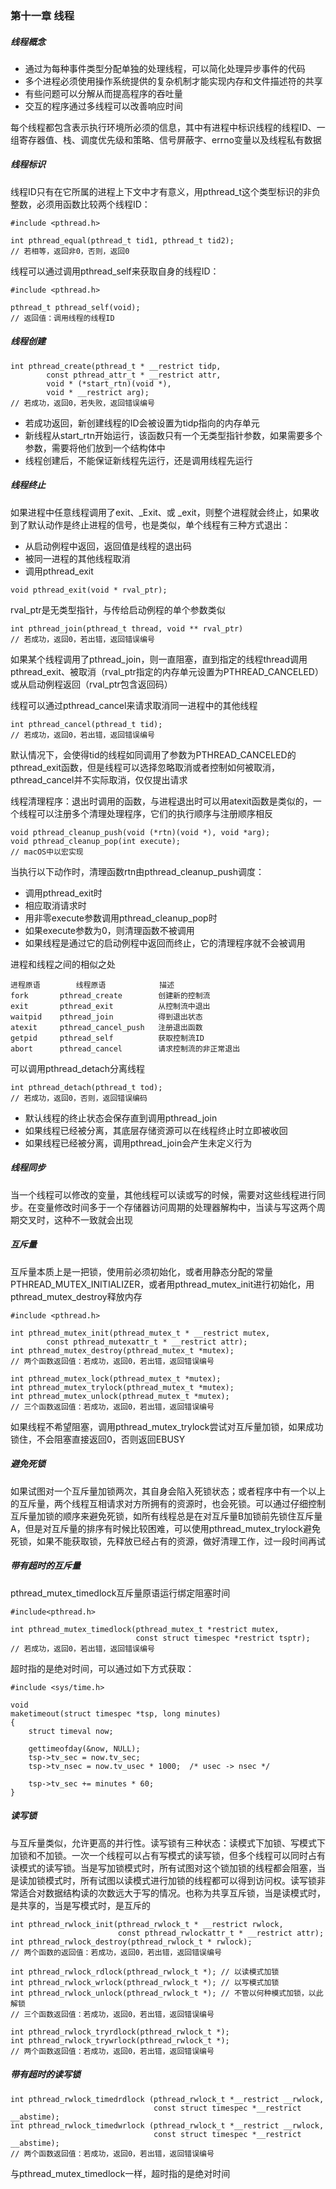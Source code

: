 ### 第十一章  线程

##### 线程概念

* 通过为每种事件类型分配单独的处理线程，可以简化处理异步事件的代码
* 多个进程必须使用操作系统提供的复杂机制才能实现内存和文件描述符的共享
* 有些问题可以分解从而提高程序的吞吐量
* 交互的程序通过多线程可以改善响应时间

每个线程都包含表示执行环境所必须的信息，其中有进程中标识线程的线程ID、一组寄存器值、栈、调度优先级和策略、信号屏蔽字、errno变量以及线程私有数据

##### 线程标识

线程ID只有在它所属的进程上下文中才有意义，用pthread_t这个类型标识的非负整数，必须用函数比较两个线程ID：

```
#include <pthread.h>

int pthread_equal(pthread_t tid1, pthread_t tid2);
// 若相等，返回非0，否则，返回0
```

线程可以通过调用pthread_self来获取自身的线程ID：

```
#include <pthread.h>

pthread_t pthread_self(void);
// 返回值：调用线程的线程ID
```

##### 线程创建

```
int pthread_create(pthread_t * __restrict tidp,
		const pthread_attr_t * __restrict attr,
		void * (*start_rtn)(void *),
		void * __restrict arg);
// 若成功，返回0，若失败，返回错误编号		
```

* 若成功返回，新创建线程的ID会被设置为tidp指向的内存单元
* 新线程从start_rtn开始运行，该函数只有一个无类型指针参数，如果需要多个参数，需要将他们放到一个结构体中
* 线程创建后，不能保证新线程先运行，还是调用线程先运行

##### 线程终止

如果进程中任意线程调用了exit、_Exit、或 _exit，则整个进程就会终止，如果收到了默认动作是终止进程的信号，也是类似，单个线程有三种方式退出：

* 从启动例程中返回，返回值是线程的退出码
* 被同一进程的其他线程取消
* 调用pthread_exit

```
void pthread_exit(void * rval_ptr);
```

rval_ptr是无类型指针，与传给启动例程的单个参数类似

```
int pthread_join(pthread_t thread, void ** rval_ptr)
// 若成功，返回0，若出错，返回错误编号
```

如果某个线程调用了pthread_join，则一直阻塞，直到指定的线程thread调用pthread_exit、被取消（rval_ptr指定的内存单元设置为PTHREAD_CANCELED）或从启动例程返回（rval_ptr包含返回码）

线程可以通过pthread_cancel来请求取消同一进程中的其他线程

```
int pthread_cancel(pthread_t tid);
// 若成功，返回0，若出错，返回错误编号
```

默认情况下，会使得tid的线程如同调用了参数为PTHREAD_CANCELED的pthread_exit函数，但是线程可以选择忽略取消或者控制如何被取消，pthread_cancel并不实际取消，仅仅提出请求

线程清理程序：退出时调用的函数，与进程退出时可以用atexit函数是类似的，一个线程可以注册多个清理处理程序，它们的执行顺序与注册顺序相反

```
void pthread_cleanup_push(void (*rtn)(void *), void *arg);
void pthread_cleanup_pop(int execute);
// macOS中以宏实现
```

当执行以下动作时，清理函数rtn由pthread_cleanup_push调度：

* 调用pthread_exit时
* 相应取消请求时
* 用非零execute参数调用pthread_cleanup_pop时
* 如果execute参数为0，则清理函数不被调用
* 如果线程是通过它的启动例程中返回而终止，它的清理程序就不会被调用

进程和线程之间的相似之处

```
进程原语        线程原语            描述
fork       pthread_create        创建新的控制流
exit       pthread_exit          从控制流中退出
waitpid    pthread_join          得到退出状态
atexit     pthread_cancel_push   注册退出函数
getpid     pthread_self          获取控制流ID
abort      pthread_cancel        请求控制流的非正常退出
```

可以调用pthread_detach分离线程

```
int pthread_detach(pthread_t tod);
// 若成功，返回0，否则，返回错误编码
```

* 默认线程的终止状态会保存直到调用pthread_join
* 如果线程已经被分离，其底层存储资源可以在线程终止时立即被收回
* 如果线程已经被分离，调用pthread_join会产生未定义行为

##### 线程同步

当一个线程可以修改的变量，其他线程可以读或写的时候，需要对这些线程进行同步。在变量修改时间多于一个存储器访问周期的处理器解构中，当读与写这两个周期交叉时，这种不一致就会出现

##### 互斥量

互斥量本质上是一把锁，使用前必须初始化，或者用静态分配的常量PTHREAD_MUTEX_INITIALIZER，或者用pthread_mutex_init进行初始化，用pthread_mutex_destroy释放内存

```
#include <pthread.h>

int pthread_mutex_init(pthread_mutex_t * __restrict mutex,
		const pthread_mutexattr_t * __restrict attr);
int pthread_mutex_destroy(pthread_mutex_t *mutex);
// 两个函数返回值：若成功，返回0，若出错，返回错误编号
```

```
int pthread_mutex_lock(pthread_mutex_t *mutex);
int pthread_mutex_trylock(pthread_mutex_t *mutex);
int pthread_mutex_unlock(pthread_mutex_t *mutex);
// 三个函数返回值：若成功，返回0，若出错，返回错误编号
```

如果线程不希望阻塞，调用pthread_mutex_trylock尝试对互斥量加锁，如果成功锁住，不会阻塞直接返回0，否则返回EBUSY

##### 避免死锁

如果试图对一个互斥量加锁两次，其自身会陷入死锁状态；或者程序中有一个以上的互斥量，两个线程互相请求对方所拥有的资源时，也会死锁。可以通过仔细控制互斥量加锁的顺序来避免死锁，如所有线程总是在对互斥量B加锁前先锁住互斥量A，但是对互斥量的排序有时候比较困难，可以使用pthread_mutex_trylock避免死锁，如果不能获取锁，先释放已经占有的资源，做好清理工作，过一段时间再试

##### 带有超时的互斥量

pthread_mutex_timedlock互斥量原语运行绑定阻塞时间

```
#include<pthread.h>

int pthread_mutex_timedlock(pthread_mutex_t *restrict mutex,
							const struct timespec *restrict tsptr);
// 若成功，返回0，若出错，返回错误编号
```

超时指的是绝对时间，可以通过如下方式获取：

```
#include <sys/time.h>

void
maketimeout(struct timespec *tsp, long minutes)
{
    struct timeval now;

    gettimeofday(&now, NULL);
    tsp->tv_sec = now.tv_sec;
    tsp->tv_nsec = now.tv_usec * 1000;  /* usec -> nsec */
    
    tsp->tv_sec += minutes * 60;
}
```

##### 读写锁

与互斥量类似，允许更高的并行性。读写锁有三种状态：读模式下加锁、写模式下加锁和不加锁。一次一个线程可以占有写模式的读写锁，但多个线程可以同时占有读模式的读写锁。当是写加锁模式时，所有试图对这个锁加锁的线程都会阻塞，当是读加锁模式时，所有试图以读模式进行加锁的线程都可以得到访问权。读写锁非常适合对数据结构读的次数远大于写的情况。也称为共享互斥锁，当是读模式时，是共享的，当是写模式时，是互斥的

```
int pthread_rwlock_init(pthread_rwlock_t * __restrict rwlock,
						const pthread_rwlockattr_t * __restrict attr);
int pthread_rwlock_destroy(pthread_rwlock_t * rwlock);
// 两个函数的返回值：若成功，返回0，若出错，返回错误编号
```

```
int pthread_rwlock_rdlock(pthread_rwlock_t *); // 以读模式加锁
int pthread_rwlock_wrlock(pthread_rwlock_t *); // 以写模式加锁
int pthread_rwlock_unlock(pthread_rwlock_t *); // 不管以何种模式加锁，以此解锁
// 三个函数返回值：若成功，返回0，若出错，返回错误编号
```

```
int pthread_rwlock_tryrdlock(pthread_rwlock_t *);
int pthread_rwlock_trywrlock(pthread_rwlock_t *);
// 两个函数返回值：若成功，返回0，若出错，返回错误编号
```

##### 带有超时的读写锁

```
int pthread_rwlock_timedrdlock (pthread_rwlock_t *__restrict __rwlock,
                                const struct timespec *__restrict __abstime);
int pthread_rwlock_timedwrlock (pthread_rwlock_t *__restrict __rwlock,
                                const struct timespec *__restrict __abstime);
// 两个函数返回值：若成功，返回0，若出错，返回错误编号
```

与pthread_mutex_timedlock一样，超时指的是绝对时间

